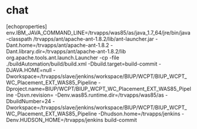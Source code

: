 # chat
[echoproperties] env.IBM_JAVA_COMMAND_LINE=/trvapps/was85/as/java_1.7_64/jre/bin/java -classpath /trvapps/ant/apache-ant-1.8.2/lib/ant-launcher.jar -Dant.home\=/trvapps/ant/apache-ant-1.8.2 -Dant.library.dir\=/trvapps/ant/apache-ant-1.8.2/lib org.apache.tools.ant.launch.Launcher -cp  -file ./buildAutomation/build/build.xml -Dbuild.target\=build-commit -DJAVA.HOME\=null -Dworkspace\=/trvapps/slave/jenkins/workspace/BIUP/WCPT/BIUP_WCPT_WC_Placement_EXT_WAS85_Pipeline -Dproject.name\=BIUP/WCPT/BIUP_WCPT_WC_Placement_EXT_WAS85_Pipeline -Dsvn.revision\= -Denv.was85.runtime.dir\=/trvapps/was85/as -DbuildNumber\=24 -Dworkspace\=/trvapps/slave/jenkins/workspace/BIUP/WCPT/BIUP_WCPT_WC_Placement_EXT_WAS85_Pipeline -Dhudson.home\=/trvapps/jenkins -Denv.HUDSON_HOME\=/trvapps/jenkins build-commit

